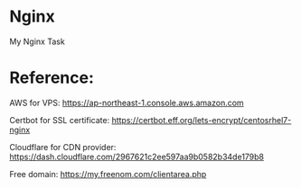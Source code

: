 # Nginx
My Nginx Task


# Reference:

AWS for VPS: https://ap-northeast-1.console.aws.amazon.com

Certbot for SSL certificate: https://certbot.eff.org/lets-encrypt/centosrhel7-nginx

Cloudflare for CDN provider: https://dash.cloudflare.com/2967621c2ee597aa9b0582b34de179b8 

Free domain: https://my.freenom.com/clientarea.php

